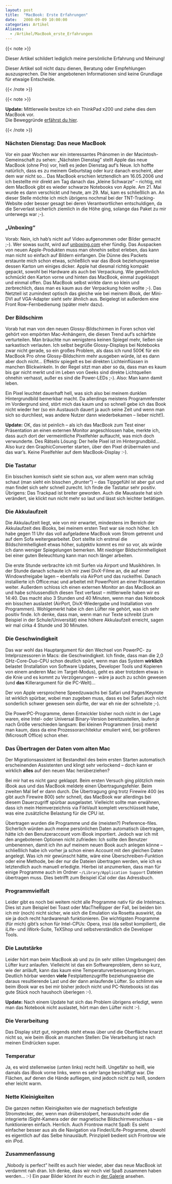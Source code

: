 ```yaml
---
layout: post
title:  "MacBook: Erste Erfahrungen"
date:   2008-09-09 10:00:00
categories: Artikel
Aliases:
  - /Artikel/MacBook_erste_Erfahrungen
---
```


{{< note >}}

Dieser Artikel schildert lediglich meine persönliche Erfahrung und Meinung!

Dieser Artikel soll nicht dazu dienen, Beratung oder Empfehlungen
auszusprechen. Die hier angebotenen Informationen sind keine Grundlage für
etwaige Entscheide.

{{< /note >}}

{{< note >}}

**Update:** Mittlerweile besitze ich ein ThinkPad x200 und ziehe dies dem
MacBook vor.<br>Die Beweggründe <a href="/Artikel/x200" title="ThinkPad
x200">erfährst du hier</a>.

{{< /note >}}

<h3>Nächsten Dienstag: Das neue MacBook</h3>

<p>
Vor ein paar Wochen war ein interessantes Phänomen in der
Macintosh-Gemeinschaft zu sehen: „Nächsten Dienstag” stellt Apple das neue
MacBook (ohne Pro) vor, hieß es jeden Dienstag auf’s Neue. Ich hoffte
natürlich, dass es zu meinem Geburtstag oder kurz danach erscheint, aber dem
war nicht so… Das MacBook erschien letztendlich am 16.05.2006 und ich bestellte
mir direkt am Tag danach das „kleine Schwarze” – richtig, mit dem MacBook gibt
es wieder schwarze Notebooks von Apple. Am 21. Mai wurde es dann verschickt und
heute, am 29. Mai, kam es schließlich an. An dieser Stelle möchte ich mich
übrigens nochmal bei der TNT-Tracking-Website oder besser gesagt bei deren
Verantwortlichen entschuldigen, da die Serverlast sicherlich ziemlich in die
Höhe ging, solange das Paket zu mir unterwegs war ;-).
</p>
<h3>„Unboxing”</h3>
<p>
Vorab: Nein, ich hab’s nicht auf Video aufgenommen oder Bilder gemacht ;-). Wer
sowas sucht, wird auf <a href="http://www.unboxing.com/" title="unboxing.com"
target="_blank">unboxing.com</a> eher fündig. Das Auspacken von neuen
Apple-Produkten muss man ohnehin selbst erleben, das kann man nicht so einfach
auf Bildern einfangen. Die Dünne des Packets erstaunte mich schon etwas,
schließlich war das iBook beziehungsweise dessen Karton um einiges dicker.
Apple hat diesmal richtig kompakt gepackt, sowohl bei Hardware als auch bei
Verpackung. Wie gewöhnlich schmückt den Karton vorne und hinten das MacBook,
einmal zugeklappt und einmal offen. Das MacBook selbst wirkte dann so klein und
zerbrechlich, dass man es kaum aus der Verpackung holen wollte ;-). Das
Netzteil ist zumindest optisch das gleiche wie bei meinem iBook, der Mini-DVI
auf VGA-Adapter sieht sehr ähnlich aus. Beigelegt ist außerdem eine Front
Row-Fernbedienung (später mehr dazu).
</p>

<h3>Der Bildschirm</h3>
<p>
Vorab hat man von den neuen Glossy-Bildschirmen in Foren schon viel gehört von
empörten Mac-Anhängern, die diesen Trend auf’s schärfste verturteilen. Man
bräuchte nun wenigstens keinen Spiegel mehr, ließen sie sarkastisch verlauten.
Ich selbst begrüße Glossy-Displays bei Notebooks zwar nicht gerade, so ein
großes Problem, als dass ich rund 500€ für ein MacBook Pro ohne
Glossy-Bildschirm mehr ausgeben würde, ist es dann aber doch nicht… Effektiv
spiegelt es bei direkten Lichteinflüssen in manchen Blickwinkeln. In der Regel
sitzt man aber so da, dass man es kaum bis gar nicht merkt und im Leben von
Geeks sind direkte Lichtquellen ohnehin verhasst, außer es sind die Power-LEDs
;-). Also: Man kann damit leben.
</p>
<p>
Ein Pixel leuchtet dauerhaft hell, was sich also bei meinem dunklen
Hintergrundbild bemerkbar macht. Da allerdings meistens Programmfenster im
Vordergrund sind, stört mich das kaum und so schnell gebe ich das Book nicht
wieder her (so ein Austausch dauert ja auch seine Zeit und wenn man sich so
durchliest, was andere Nutzer dann wiederbekamen – lieber nicht!).
</p>
<p>
<strong>Update:</strong> OK, das ist peinlich – als ich das MacBook zum Test
einer Präsentation an einen externen Monitor angeschlossen habe, merkte ich,
dass auch dort der vermeintliche Pixelfehler auftaucht, was mich doch
verwunderte. Des Rätsels Lösung: Der helle Pixel ist im Hintergrundbild… Also
kurz den GraphicConverter starten, über den Pixel drübermalen und das war’s.
Keine Pixelfehler auf dem MacBook-Display :-).
</p>

<h3>Die Tastatur</h3>
<p>
Ein bisschen komisch sieht sie schon aus, vor allem wenn man schräg schaut (man
sieht ein bisschen „drunter”) – das Tippgefühl ist aber gut und man findet sich
sehr schnell zurecht. Ich finde die Tastatur sehr positiv. Übrigens: Das
Trackpad ist breiter geworden. Auch die Maustaste hat sich verändert, sie
klickt nun nicht mehr so laut und lässt sich leichter betätigen.
</p>

<h3>Die Akkulaufzeit</h3>
<p>
Die Akkulaufzeit liegt, wie von mir erwartet, mindestens im Bereich der
Akkulaufzeit des iBooks, bei meinem ersten Test war sie noch höher. Ich habe
gegen 11 Uhr das voll aufgeladene MacBook vom Strom getrennt und auf dem Sofa
weitergearbeitet. Dort stellte ich erstmal die Bildschirmhelligkeit etwas
höher, subjektiv kommt es mir so vor, als würde ich dann weniger Spiegelungen
bemerken. Mit niedriger Bildschirmhelligkeit bei einer guten Beleuchtung kann
man noch länger arbeiten.
</p>
<p>
Die erste Stunde verbrachte ich mit Surfen via Airport und Musikhören. In der
Stunde danach schaute ich mir zwei DivX-Filme an, die auf einer Windowsfreigabe
lagen – ebenfalls via AirPort und das ruckelfrei. Danach installierte ich
Office:mac und arbeitet mit PowerPoint an einer Präsentation weiter. Außerdem
schloss ich einen externen Monitor an das MacBook an und habe schlussendlich
diesen Text verfasst – mittlerweile haben wir es 14:40. Das macht also 3
Stunden und 40 Minuten, wenn man das Notebook ein bisschen auslastet (AirPort,
DivX-Wiedergabe und Installation von Programmen). Wohlgemerkt habe ich den
Lüfter nie gehört, was ich sehr positiv finde. Ich denke, dass man, wenn man
nur Texte schreibt (zum Beispiel in der Schule/Universität) eine höhere
Akkulaufzeit erreicht, sagen wir mal cirka 4 Stunde und 30 Minuten.
</p>

<h3>Die Geschwindigkeit</h3>
<p>
Das war wohl das Hauptargument für den Wechsel von PowerPC- zu Intelprozessoren
in Macs: die Geschwindigkeit. Ich finde, dass man die 2,0 GHz-Core-Duo-CPU
schon deutlich spürt, wenn man das System <strong>wirklich</strong> belastet
(Installation von Software Updates, Developer Tools und Kopieren von einem
anderen Mac im Target-Modus), geht es aber trotzdem etwas in die Knie und es
kommt zu Verzögerungen – wäre ja auch zu schön gewesen (und
<strong>das</strong> Killerargument für die PC-Welt)…
</p>
<p>
Der von Apple versprochene Speedzuwachs bei Safari und Pages/Keynote ist
wirklich spürbar, wobei man zugeben muss, dass es bei Safari auch nicht
sonderlich schwer gewesen sein dürfte, der war eh nie der schnellste ;-).
</p>
<p>
Die PowerPC-Programme, deren Entwickler bisher noch nicht in der Lage waren,
eine Intel- oder Universal Binary-Version bereitzustellen, laufen je nach Größe
verschieden langsam: Bei kleinen Programmen (irssi) merkt man kaum, dass da
eine Prozessorarchitektur emuliert wird, bei größeren (Microsoft Office) schon
eher.
</p>

<h3>Das Übertragen der Daten vom alten Mac</h3>
<p>
Der Migrationsassistent ist Bestandteil des beim ersten Starten automatisch
erscheinenden Assistenten und klingt sehr verlockend – doch kann er wirklich
<strong>alles</strong> auf den neuen Mac herüberziehen?
</p>
<p>
Bei mir hat es nicht ganz geklappt. Beim ersten Versuch ging plötzlich mein
iBook aus und das MacBook meldete einen Übertragungsfehler. Beim zweiten Mal
lief er dann durch. Die Übertragung ging trotz Firewire 400 (es gibt auch
Firewire 800) sehr schnell, das MacBook war allerdings bei diesem Dauerzugriff
spürbar ausgelastet. Vielleicht sollte man erwähnen, dass ich mein
Heimverzeichnis via FileVault komplett verschlüsselt habe, was eine zusätzliche
Belastung für die CPU ist.
</p>
<p>
Übertragen wurden die Programme und die (meisten?) Preference-files. Sicherlich
würden auch meine persönlichen Daten automatisch übertragen, hätte ich den
Benutzeraccount vom iBook importiert. Jedoch war ich mit den angebotenen
Optionen nicht zufrieden: Ich sollte den Benutzer umbenennen, damit ich ihn auf
meinem neuen Book auch anlegen könne – schließlich habe ich vorher ja schon
einen Account mit den gleichen Daten angelegt. Was ich mir gewünscht hätte,
wäre eine Überschreiben-Funktion oder eine Methode, bei der nur die Dateien
übertragen werden, wie ich es letztendlich auch manuell erledigte. Hierbei ist
anzumerken, dass man für einige Programme auch im Ordner
<code>~/Library/Application Support</code> Dateien übertragen muss. Dies
betrifft zum Beispiel iCal oder das Adressbuch.
</p>

<h3>Programmvielfalt</h3>
<p>
Leider gibt es noch bei weitem nicht alle Programme nativ für die Intelmacs.
Dies ist zum Beispiel bei Toast oder MacTheRipper der Fall, bei beiden bin ich
mir (noch) nicht sicher, wie sich die Emulation via Rosetta auswirkt, da sie ja
doch recht hardwarenah funktionieren. Die wichtigsten Programme (für mich)
gibt’s schon für Intel-CPUs: Opera, irssi (da selbst kompiliert), die iLife-
und iWork-Suite, TeXShop und selbstverständlich die Developer Tools.
</p>

<h3>Die Lautstärke</h3>
<p>
Leider hört man beim MacBook ab und zu (in sehr stillen Umgebungen) den Lüfter
kurz anlaufen. Vielleicht ist das ein Softwareproblem, denn so kurz, wie der
anläuft, kann das kaum eine Temperaturverbesserung bringen. Deutlich hörbar
werden <b>viele</b> Festplattenzugriffe beziehungsweise die daraus
resultierende Last und der dann anlaufende Lüfter. So schlimm wie beim iBook
war es bei mir bisher jedoch nicht und PC-Notebooks ist das gute Stück noch
haushoch überlegen :-).
</p>

<p>
<strong>Update:</strong> Nach einem Update hat sich das Problem übrigens
erledigt, wenn man das Notebook nicht auslastet, hört man den Lüfter nicht :-).
</p>

<h3>Die Verarbeitung</h3>
<p>
Das Display sitzt gut, nirgends steht etwas über und die Oberfläche knarzt
nicht so, wie beim iBook an manchen Stellen: Die Verarbeitung ist nach meinen
Eindrücken super.
</p>

<h3>Temperatur</h3>
<p>
Ja, es wird stellenweise (unten links) recht heiß. Ungefähr so heiß, wie damals
das iBook vorne links, wenn es sehr lange beschäftigt war. Die Flächen, auf
denen die Hände aufliegen, sind jedoch nicht zu heiß, sondern eher leicht warm.
</p>


<h3>Nette Kleinigkeiten</h3>
<p>
Die ganzen netten Kleinigkeiten wie der magnetisch befestigte Stromstecker,
der, wenn man drüberstolpert, herausrutscht oder die integrierte iSight-Kamera
oder der magnetische Bildschirmverschluss – sie funktionieren einfach.
Herrlich. Auch Frontrow macht Spaß: Es sieht einfacher besser aus als die
Navigation via Finder/iLife-Programme, obwohl es eigentlich auf das Selbe
hinausläuft. Prinzipiell bedient sich Frontrow wie ein iPod.
</p>

<h3>Zusammenfassung</h3>
<p>
„Nobody is perfect” heißt es auch hier wieder, aber das neue MacBook ist
verdammt nah dran. Ich denke, dass wir noch viel Spaß zusammen haben werden…
:-) Ein paar Bilder könnt ihr euch in <a href="/Galerie/MacBook"
title="Galerie">der Galerie</a> ansehen.
</p>
